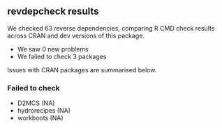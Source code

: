## revdepcheck results

We checked 63 reverse dependencies, comparing R CMD check results across CRAN and dev versions of this package.

 * We saw 0 new problems
 * We failed to check 3 packages

Issues with CRAN packages are summarised below.

### Failed to check

* D2MCS        (NA)
* hydrorecipes (NA)
* workboots    (NA)
